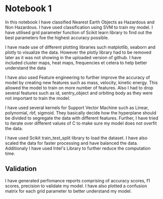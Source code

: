 <h1>Notebook 1</h1>
<p> In this notebook I have classified Nearest Earth Objects as Hazardous and Non Hazardous. I have used classification using SVM to train my model. I have utilised
  grid parameter function of Scikit learn library to find out the best parameters foe the highest accuracy possible.</p>
  
  <p>I have made use of different plotting libraries such matplotlib, seaborn and plotly to visualize the data. However the plotly library had to be removed later as it was not showing in the uploaded version of github.
  I have included cluster maps, heat maps, frequencies et cetera to help better understand the data</p>
  
  <p>I have also used Feature engineering to further improve the accuracy of model by creating new features such as mass, velocity, kinetic energy. This allowed the model to train on more number of features.
  Also I had to drop several features such as id, sentry_object and orbiting body as they were not important to train the model.</p>
  
  </p>I have used several kernels for Support Vector Machine such as Linear, polynomial, rbf, sigmoid. They basically decide how the hyperplane should be divided to segregate the data with different features.
  Further, I have tried to iterate over different values of C to make sure my model does not overfit the data.</p>
  
  <p> I have used Scikit train_test_split library to load the dataset. I have also scaled the data for faster processing and have balanced the data. Additionaly  I have used Intel's Library to further reduce the computation time.
  </p>
  
  <h2>Validation</h2>
  <p>I have generated perfomance reports comprising of accuracy scores, f1 scores, precision to validate my model. I have also plotted a confusion matrix for each grid parameter to better understand my model.
